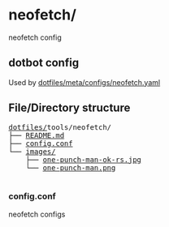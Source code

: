 # neofetch/

neofetch config

## dotbot config

Used by [dotfiles/meta/configs/neofetch.yaml](https://github.com/Clumsy-Coder/dotfiles/blob/master/meta/configs/neofetch.yaml)

## File/Directory structure

<pre>
<a href="../../../../">dotfiles/</a>tools/neofetch/
├── <a href="./README.md">README.md</a>
├── <a href="./config.conf">config.conf</a>
└── <a href="./images/">images/</a>
    ├── <a href="./images/one-punch-man-ok-rs.jpg">one-punch-man-ok-rs.jpg</a>
    └── <a href="./images/one-punch-man.png">one-punch-man.png</a>

</pre>

### config.conf

neofetch configs
